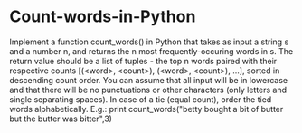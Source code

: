 # Count-words-in-Python
Implement a function count_words() in Python that takes as input a string s and a number n, and returns the n most frequently-occuring words in s. The return value should be a list of tuples - the top n words paired with their respective counts [(&lt;word>, &lt;count>), (&lt;word>, &lt;count>), ...], sorted in descending count order.  You can assume that all input will be in lowercase and that there will be no punctuations or other characters (only letters and single separating spaces). In case of a tie (equal count), order the tied words alphabetically.  E.g.:  print count_words("betty bought a bit of butter but the butter was bitter",3)
